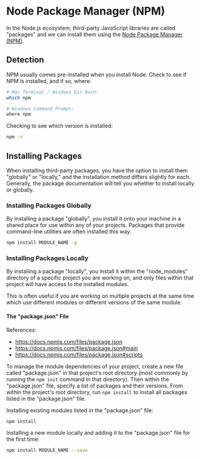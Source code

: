 # Node Package Manager (NPM)

In the Node.js ecosystem, third-party JavaScript libraries are called "packages" and we can install them using the [Node Package Manager (NPM)](https://www.npmjs.com/).

## Detection

NPM usually comes pre-installed when you install Node. Check to see if NPM is installed, and if so, where:

```` sh
# Mac Terminal / Windows Git Bash:
which npm

# Windows Command Prompt:
where npm
````

Checking to see which version is installed:

```sh
npm -v
```

## Installing Packages

When installing third-party packages, you have the option to install them "globally" or "locally," and the installation method differs slightly for each. Generally, the package documentation will tell you whether to install locally or globally.

### Installing Packages Globally

By installing a package "globally", you install it onto your machine in a shared place for use within any of your projects. Packages that provide command-line utilities are often installed this way.

```` sh
npm install MODULE_NAME -g
````

### Installing Packages Locally

By installing a package "locally", you install it within the "node_modules" directory of a specific project you are working on, and only files within that project will have access to the installed modules.

This is often useful if you are working on multiple projects at the same time which use different modules or different versions of the same module.

#### The "package.json" File

References:
  + https://docs.npmjs.com/files/package.json
  + https://docs.npmjs.com/files/package.json#main
  + https://docs.npmjs.com/files/package.json#scripts

To manage the module dependencies of your project, create a new file called "package.json" in that project's root directory (most commonly by running the `npm init` command in that directory). Then within the "package.json" file, specify a list of packages and their versions. From within the project's root directory, run `npm install` to install all packages listed in the "package.json" file.

Installing existing modules listed in the "package.json" file:

``` sh
npm install
```

Installing a new module locally and adding it to the "package.json" file for the first time:
```sh
npm install MODULE_NAME --save
````

